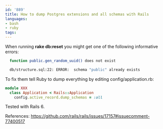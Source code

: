 ```yaml
---
id: '889'
title: How to dump Postgres extensions and all schemas with Rails
languages:
- bash
- ruby
tags:
---
```

When running **rake db:reset** you might get one of the following informative errors:

```bash
  function public.gen_random_uuid() does not exist
```

```bash
  db/structure.sql:22: ERROR:  schema "public" already exists
```

To fix them tell Ruby to dump everything by editing config/application.rb:

```ruby
module XXX
  class Application < Rails::Application
    config.active_record.dump_schemas = :all
```

Tested with Rails 6.

References:
https://github.com/rails/rails/issues/17157#issuecomment-77400517
